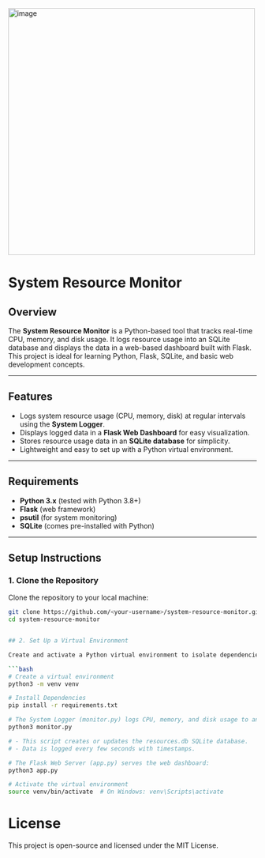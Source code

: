 
<img width="500" alt="image" src="https://github.com/user-attachments/assets/de146ffb-d2a9-4d08-b80d-8d37a27e7be6" />


# System Resource Monitor

## Overview
The **System Resource Monitor** is a Python-based tool that tracks real-time CPU, memory, and disk usage. It logs resource usage into an SQLite database and displays the data in a web-based dashboard built with Flask. This project is ideal for learning Python, Flask, SQLite, and basic web development concepts.

---

## Features
- Logs system resource usage (CPU, memory, disk) at regular intervals using the **System Logger**.
- Displays logged data in a **Flask Web Dashboard** for easy visualization.
- Stores resource usage data in an **SQLite database** for simplicity.
- Lightweight and easy to set up with a Python virtual environment.

---

## Requirements
- **Python 3.x** (tested with Python 3.8+)
- **Flask** (web framework)
- **psutil** (for system monitoring)
- **SQLite** (comes pre-installed with Python)

---

## Setup Instructions

### **1. Clone the Repository**
Clone the repository to your local machine:
```bash
git clone https://github.com/<your-username>/system-resource-monitor.git
cd system-resource-monitor


## 2. Set Up a Virtual Environment

Create and activate a Python virtual environment to isolate dependencies:

```bash
# Create a virtual environment
python3 -m venv venv

# Install Dependencies
pip install -r requirements.txt

# The System Logger (monitor.py) logs CPU, memory, and disk usage to an SQLite database at regular intervals:
python3 monitor.py

# - This script creates or updates the resources.db SQLite database.
# - Data is logged every few seconds with timestamps.

# The Flask Web Server (app.py) serves the web dashboard:
python3 app.py

# Activate the virtual environment
source venv/bin/activate  # On Windows: venv\Scripts\activate

```
# License
This project is open-source and licensed under the MIT License.

